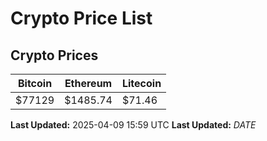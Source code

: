 # Crypto Price List

## Crypto Prices
| Bitcoin | Ethereum | Litecoin |
| ------- | -------- | -------- |
| $77129 | $1485.74 | $71.46 |
**Last Updated:** 2025-04-09 15:59 UTC
**Last Updated:** $DATE$
